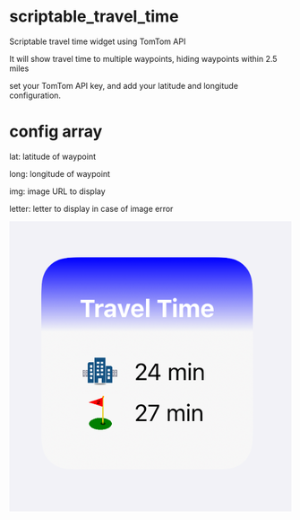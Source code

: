# scriptable_travel_time
Scriptable travel time widget using TomTom API

It will show travel time to multiple waypoints, hiding waypoints within 2.5 miles

set your TomTom API key, and add your latitude and longitude configuration.

# config array

lat: latitude of waypoint

long: longitude of waypoint

img: image URL to display

letter: letter to display in case of image error


![travel_time](IMG_1300.PNG "Travel Time")
